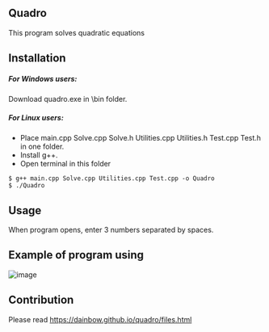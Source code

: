 ## Quadro
This program solves quadratic equations

## Installation
##### For Windows users:
Download quadro.exe in \bin folder.
##### For Linux users:
- Place main.cpp Solve.cpp Solve.h Utilities.cpp Utilities.h Test.cpp Test.h in one folder. 
- Install g++.
- Open terminal in this folder
```
$ g++ main.cpp Solve.cpp Utilities.cpp Test.cpp -o Quadro
$ ./Quadro
```
## Usage
When program opens, enter 3 numbers separated by spaces.

## Example of program using
![image](https://user-images.githubusercontent.com/26509840/131129805-5a31048a-fe95-42fd-8686-4d1709f44a64.png)

## Contribution
Please read https://dainbow.github.io/quadro/files.html
